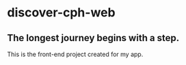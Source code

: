 # discover-cph-web
## The longest journey begins with a step.
This is the front-end project created for my app.
